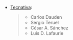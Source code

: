 - [Tecnativa](https://www.tecnativa.com):

  > - Carlos Dauden
  > - Sergio Teruel
  > - César A. Sánchez
  > - Luis D. Lafaurie
